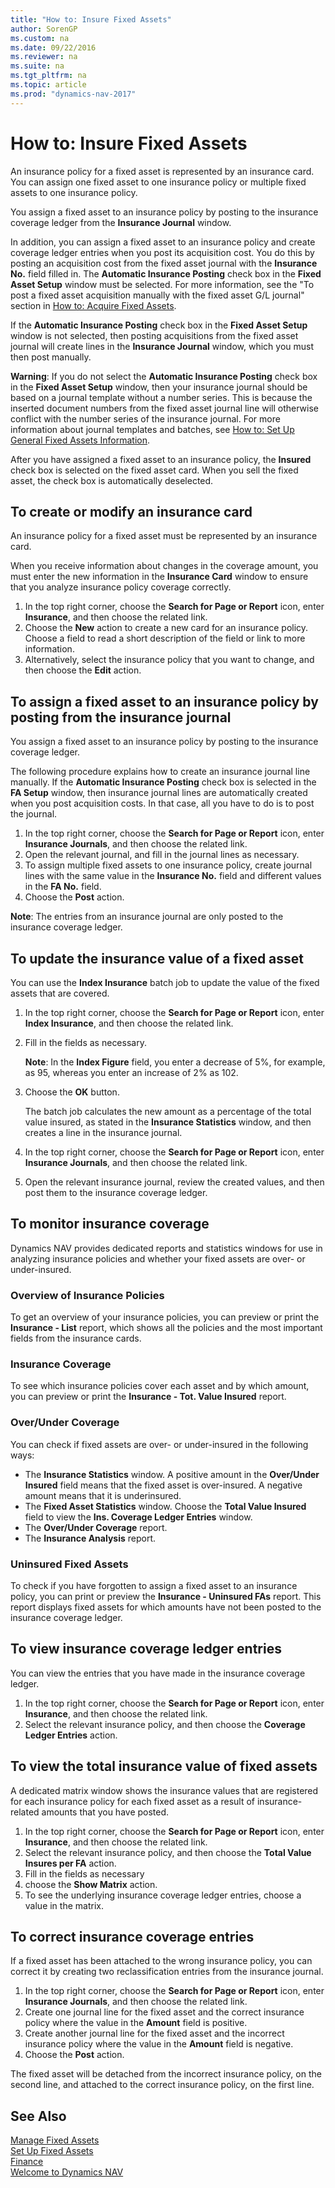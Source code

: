 ```yaml
---
title: "How to: Insure Fixed Assets"
author: SorenGP
ms.custom: na
ms.date: 09/22/2016
ms.reviewer: na
ms.suite: na
ms.tgt_pltfrm: na
ms.topic: article
ms.prod: "dynamics-nav-2017"
---
```


# How to: Insure Fixed Assets
An insurance policy for a fixed asset is represented by an insurance card. You can assign one fixed asset to one insurance policy or multiple fixed assets to one insurance policy.

You assign a fixed asset to an insurance policy by posting to the insurance coverage ledger from the **Insurance Journal** window.

In addition, you can assign a fixed asset to an insurance policy and create coverage ledger entries when you post its acquisition cost. You do this by posting an acquisition cost from the fixed asset journal with the **Insurance No.** field filled in. The **Automatic Insurance Posting** check box in the **Fixed Asset Setup** window must be selected. For more information, see the "To post a fixed asset acquisition manually with the fixed asset G/L journal" section in [How to: Acquire Fixed Assets](fa-how-acquire.md).

If the **Automatic Insurance Posting** check box in the **Fixed Asset Setup** window is not selected, then posting acquisitions from the fixed asset journal will create lines in the **Insurance Journal** window, which you must then post manually.

**Warning**: If you do not select the **Automatic Insurance Posting** check box in the **Fixed Asset Setup** window, then your insurance journal should be based on a journal template without a number series. This is because the inserted document numbers from the fixed asset journal line will otherwise conflict with the number series of the insurance journal. For more information about journal templates and batches, see [How to: Set Up General Fixed Assets Information](fa-how-setup-general.md).

After you have assigned a fixed asset to an insurance policy, the **Insured** check box is selected on the fixed asset card. When you sell the fixed asset, the check box is automatically deselected.

## To create or modify an insurance card
An insurance policy for a fixed asset must be represented by an insurance card.

When you receive information about changes in the coverage amount, you must enter the new information in the **Insurance Card** window to ensure that you analyze insurance policy coverage correctly.  

1. In the top right corner, choose the **Search for Page or Report** icon, enter **Insurance**, and then choose the related link.
2. Choose the **New** action to create a new card for an insurance policy. Choose a field to read a short description of the field or link to more information.
3. Alternatively, select the insurance policy that you want to change, and then choose the **Edit** action.

## To assign a fixed asset to an insurance policy by posting from the insurance journal
You assign a fixed asset to an insurance policy by posting to the insurance coverage ledger.

The following procedure explains how to create an insurance journal line manually. If the **Automatic Insurance Posting** check box is selected in the **FA Setup** window, then insurance journal lines are automatically created when you post acquisition costs. In that case, all you have to do is to post the journal.

1. In the top right corner, choose the **Search for Page or Report** icon, enter **Insurance Journals**, and then choose the related link.
2. Open the relevant journal, and fill in the journal lines as necessary.
3. To assign multiple fixed assets to one insurance policy, create journal lines with the same value in the **Insurance No.** field and different values in the **FA No.** field.
4. Choose the **Post** action.

**Note**: The entries from an insurance journal are only posted to the insurance coverage ledger.  

## To update the insurance value of a fixed asset
You can use the **Index Insurance** batch job to update the value of the fixed assets that are covered.

1. In the top right corner, choose the **Search for Page or Report** icon, enter **Index Insurance**, and then choose the related link.
2. Fill in the fields as necessary.

    **Note**: In the **Index Figure** field, you enter a decrease of 5%, for example, as 95, whereas you enter an increase of 2% as 102.  
3.  Choose the **OK** button.  

    The batch job calculates the new amount as a percentage of the total value insured, as stated in the **Insurance Statistics** window, and then creates a line in the insurance journal.  
4. In the top right corner, choose the **Search for Page or Report** icon, enter **Insurance Journals**, and then choose the related link.
5. Open the relevant insurance journal, review the created values, and then post them to the insurance coverage ledger.

## To monitor insurance coverage
Dynamics NAV provides dedicated reports and statistics windows for use in analyzing insurance policies and whether your fixed assets are over- or under-insured.

### Overview of Insurance Policies  
To get an overview of your insurance policies, you can preview or print the **Insurance - List** report, which shows all the policies and the most important fields from the insurance cards.  

### Insurance Coverage
To see which insurance policies cover each asset and by which amount, you can preview or print the **Insurance - Tot. Value Insured** report.

### Over/Under Coverage
You can check if fixed assets are over- or under-insured in the following ways:
- The **Insurance Statistics** window. A positive amount in the **Over/Under Insured** field means that the fixed asset is over-insured. A negative amount means that it is underinsured.
- The **Fixed Asset Statistics** window. Choose the **Total Value Insured** field to view the **Ins. Coverage Ledger Entries** window.  
- The **Over/Under Coverage** report.  
- The **Insurance Analysis** report.

### Uninsured Fixed Assets
To check if you have forgotten to assign a fixed asset to an insurance policy, you can print or preview the **Insurance - Uninsured FAs** report. This report displays fixed assets for which amounts have not been posted to the insurance coverage ledger.

## To view insurance coverage ledger entries
You can view the entries that you have made in the insurance coverage ledger.  

1. In the top right corner, choose the **Search for Page or Report** icon, enter **Insurance**, and then choose the related link.  
2. Select the relevant insurance policy, and then choose the **Coverage Ledger Entries** action.

## To view the total insurance value of fixed assets
A dedicated matrix window shows the insurance values that are registered for each insurance policy for each fixed asset as a result of insurance-related amounts that you have posted.

1. In the top right corner, choose the **Search for Page or Report** icon, enter **Insurance**, and then choose the related link.  
2. Select the relevant insurance policy, and then choose the **Total Value Insures per FA** action.
3. Fill in the fields as necessary  
4. choose the **Show Matrix** action.  
5. To see the underlying insurance coverage ledger entries, choose a value in the matrix.

## To correct insurance coverage entries  
If a fixed asset has been attached to the wrong insurance policy, you can correct it by creating two reclassification entries from the insurance journal.  

1. In the top right corner, choose the **Search for Page or Report** icon, enter **Insurance Journals**, and then choose the related link.
2. Create one journal line for the fixed asset and the correct insurance policy where the value in the **Amount** field is positive.
3. Create another journal line for the fixed asset and the incorrect insurance policy where the value in the **Amount** field is negative.  
4. Choose the **Post** action.

The fixed asset will be detached from the incorrect insurance policy, on the second line, and attached to the correct insurance policy, on the first line.

## See Also
[Manage Fixed Assets](fa-manage.md)  
[Set Up Fixed Assets](fa-setup.md)  
[Finance](finance-setup.md)  
[Welcome to Dynamics NAV](across-get-started.md)
